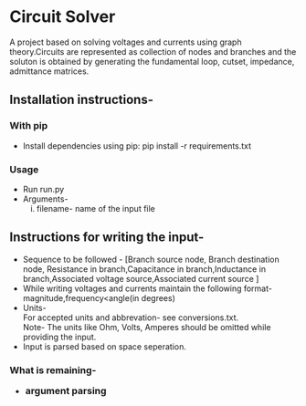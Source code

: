 <H1> Circuit Solver </H1>
<P>
A project based on solving voltages and currents using graph theory.Circuits are represented as collection of nodes and branches and the soluton is obtained by generating the fundamental loop, cutset, impedance, admittance matrices.
<br>
<H2> Installation instructions- </H2>
<H3> With pip </H3>
  <ul> 
    <li> Install dependencies using pip: pip install -r requirements.txt 
    </li>
  </ul>
<H3> Usage </H3>
  <ul>
    <li> Run run.py
    </li> 
    <li> Arguments-<br> 
      <ol type=i> 
        <li>filename- name of the input file
  </ul>
<H2> Instructions for writing the input- </H2>
<ul> 
<li> Sequence to be followed - [Branch source node, Branch destination node, Resistance in branch,Capacitance in branch,Inductance in branch,Associated voltage source,Associated current source ] </li>
<li> While writing voltages and currents maintain the following format- magnitude,frequency&ltangle(in degrees)
<li> Units- <br> For accepted units and abbrevation- see conversions.txt. <br>Note- The units like Ohm, Volts, Amperes should be omitted while providing the input.
<li> Input is parsed based on space seperation. 
</ul>

<H3> What is remaining-
<ul> <li> argument parsing 

